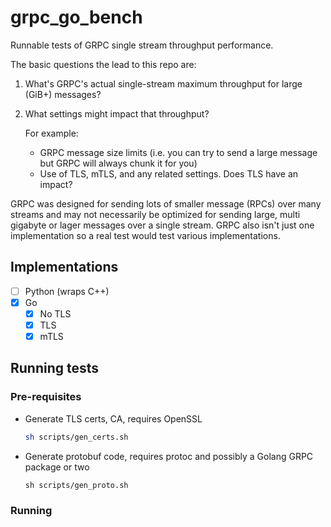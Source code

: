 # grpc_go_bench

Runnable tests of GRPC single stream throughput performance.

The basic questions the lead to this repo are:

1. What's GRPC's actual single-stream maximum throughput for large (GiB+) messages?
2. What settings might impact that throughput?

    For example:

    - GRPC message size limits (i.e. you can try to send a large message but GRPC will always chunk it for you)
    - Use of TLS, mTLS, and any related settings. Does TLS have an impact?

GRPC was designed for sending lots of smaller message (RPCs) over many streams and may not necessarily be optimized for sending large, multi gigabyte or lager messages over a single stream.
GRPC also isn't just one implementation so a real test would test various implementations.

## Implementations

- [ ] Python (wraps C++)
- [x] Go
    - [x] No TLS
    - [x] TLS
    - [x] mTLS

## Running tests

### Pre-requisites

- Generate TLS certs, CA, requires OpenSSL

    ```sh
    sh scripts/gen_certs.sh
    ```
- Generate protobuf code, requires protoc and possibly a Golang GRPC package or two

    ```
    sh scripts/gen_proto.sh
    ```

### Running
